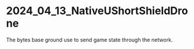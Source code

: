 # 2024_04_13_NativeUShortShieldDrone
The bytes base ground use to send game state through the network.
